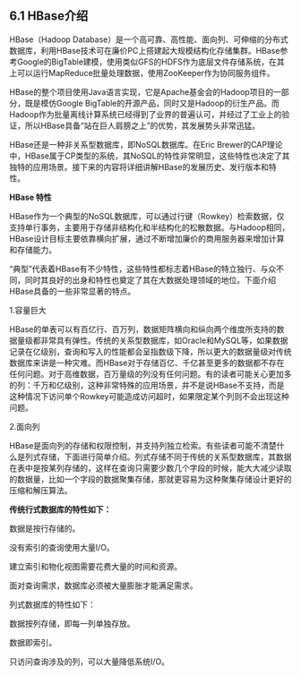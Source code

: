 ## 6.1 HBase介绍

HBase（Hadoop Database）是一个高可靠、高性能、面向列、可伸缩的分布式数据库，利用HBase技术可在廉价PC上搭建起大规模结构化存储集群。HBase参考Google的BigTable建模，使用类似GFS的HDFS作为底层文件存储系统，在其上可以运行MapReduce批量处理数据，使用ZooKeeper作为协同服务组件。

HBase的整个项目使用Java语言实现，它是Apache基金会的Hadoop项目的一部分，既是模仿Google BigTable的开源产品，同时又是Hadoop的衍生产品。而Hadoop作为批量离线计算系统已经得到了业界的普遍认可，并经过了工业上的验证，所以HBase具备“站在巨人肩膀之上”的优势，其发展势头非常迅猛。

HBase还是一种非关系型数据库，即NoSQL数据库。在Eric Brewer的CAP理论中，HBase属于CP类型的系统，其NoSQL的特性非常明显，这些特性也决定了其独特的应用场景。接下来的内容将详细讲解HBase的发展历史、发行版本和特性。

**HBase 特性**

HBase作为一个典型的NoSQL数据库，可以通过行键（Rowkey）检索数据，仅支持单行事务，主要用于存储非结构化和半结构化的松散数据。与Hadoop相同，HBase设计目标主要依靠横向扩展，通过不断增加廉价的商用服务器来增加计算和存储能力。

“典型”代表着HBase有不少特性，这些特性都标志着HBase的特立独行、与众不同，同时其良好的出身和特性也奠定了其在大数据处理领域的地位。下面介绍HBase具备的一些非常显著的特点。

1.容量巨大

HBase的单表可以有百亿行、百万列，数据矩阵横向和纵向两个维度所支持的数据量级都非常具有弹性。传统的关系型数据库，如Oracle和MySQL等，如果数据记录在亿级别，查询和写入的性能都会呈指数级下降，所以更大的数据量级对传统数据库来讲是一种灾难。而HBase对于存储百亿、千亿甚至更多的数据都不存在任何问题。对于高维数据，百万量级的列没有任何问题。有的读者可能关心更加多的列：千万和亿级别，这种非常特殊的应用场景，并不是说HBase不支持，而是这种情况下访问单个Rowkey可能造成访问超时，如果限定某个列则不会出现这种问题。

2.面向列

HBase是面向列的存储和权限控制，并支持列独立检索。有些读者可能不清楚什么是列式存储，下面进行简单介绍。列式存储不同于传统的关系型数据库，其数据在表中是按某列存储的，这样在查询只需要少数几个字段的时候，能大大减少读取的数据量，比如一个字段的数据聚集存储，那就更容易为这种聚集存储设计更好的压缩和解压算法。

**传统行式数据库的特性如下：**

数据是按行存储的。

没有索引的查询使用大量I/O。

建立索引和物化视图需要花费大量的时间和资源。

面对查询需求，数据库必须被大量膨胀才能满足需求。

列式数据库的特性如下：

数据按列存储，即每一列单独存放。

数据即索引。

只访问查询涉及的列，可以大量降低系统I/O。

